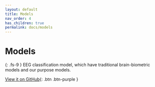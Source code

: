 ```yaml
---
layout: default
title: Models
nav_order: 4
has_children: true
permalink: docs/models
---
```


# Models
{: .fs-9 }
EEG classification model, which have traditional brain-biometric models and our purpose models.

[View it on GitHub](xxx){: .btn .btn-purple }


